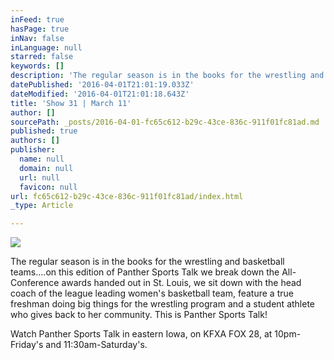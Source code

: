 ```yaml
---
inFeed: true
hasPage: true
inNav: false
inLanguage: null
starred: false
keywords: []
description: 'The regular season is in the books for the wrestling and basketball teams….on this edition of Panther Sports Talk we break down the All-Conference awards handed out in St. Louis, we sit down with the head coach of the league leading women’s basketball team, feature a true freshman doing big things for the wrestling program and a student athlete who gives back to her community. This is Panther Sports Talk!'
datePublished: '2016-04-01T21:01:19.033Z'
dateModified: '2016-04-01T21:01:18.643Z'
title: 'Show 31 | March 11'
author: []
sourcePath: _posts/2016-04-01-fc65c612-b29c-43ce-836c-911f01fc81ad.md
published: true
authors: []
publisher:
  name: null
  domain: null
  url: null
  favicon: null
url: fc65c612-b29c-43ce-836c-911f01fc81ad/index.html
_type: Article

---
```

![](https://the-grid-user-content.s3-us-west-2.amazonaws.com/e32f9395-fb71-4c3e-981f-1f8c45c6a039.jpg)

The regular season is in the books for the wrestling and basketball teams....on this edition of Panther Sports Talk we break down the All-Conference awards handed out in St. Louis, we sit down with the head coach of the league leading women's basketball team, feature a true freshman doing big things for the wrestling program and a student athlete who gives back to her community. This is Panther Sports Talk!

Watch Panther Sports Talk in eastern Iowa, on KFXA FOX 28, at 10pm-Friday's and 11:30am-Saturday's.